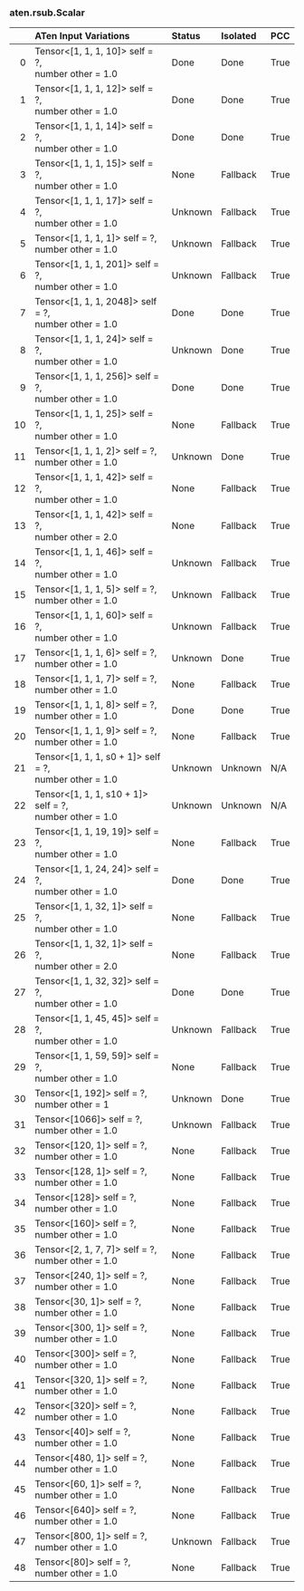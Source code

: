 ### aten.rsub.Scalar
|    | ATen Input Variations                                      | Status   | Isolated   | PCC   |
|---:|:-----------------------------------------------------------|:---------|:-----------|:------|
|  0 | Tensor<[1, 1, 1, 10]> self = ?,<br>number other = 1.0      | Done     | Done       | True  |
|  1 | Tensor<[1, 1, 1, 12]> self = ?,<br>number other = 1.0      | Done     | Done       | True  |
|  2 | Tensor<[1, 1, 1, 14]> self = ?,<br>number other = 1.0      | Done     | Done       | True  |
|  3 | Tensor<[1, 1, 1, 15]> self = ?,<br>number other = 1.0      | None     | Fallback   | True  |
|  4 | Tensor<[1, 1, 1, 17]> self = ?,<br>number other = 1.0      | Unknown  | Fallback   | True  |
|  5 | Tensor<[1, 1, 1, 1]> self = ?,<br>number other = 1.0       | Unknown  | Fallback   | True  |
|  6 | Tensor<[1, 1, 1, 201]> self = ?,<br>number other = 1.0     | Unknown  | Fallback   | True  |
|  7 | Tensor<[1, 1, 1, 2048]> self = ?,<br>number other = 1.0    | Done     | Done       | True  |
|  8 | Tensor<[1, 1, 1, 24]> self = ?,<br>number other = 1.0      | Unknown  | Done       | True  |
|  9 | Tensor<[1, 1, 1, 256]> self = ?,<br>number other = 1.0     | Done     | Done       | True  |
| 10 | Tensor<[1, 1, 1, 25]> self = ?,<br>number other = 1.0      | None     | Fallback   | True  |
| 11 | Tensor<[1, 1, 1, 2]> self = ?,<br>number other = 1.0       | Unknown  | Done       | True  |
| 12 | Tensor<[1, 1, 1, 42]> self = ?,<br>number other = 1.0      | None     | Fallback   | True  |
| 13 | Tensor<[1, 1, 1, 42]> self = ?,<br>number other = 2.0      | None     | Fallback   | True  |
| 14 | Tensor<[1, 1, 1, 46]> self = ?,<br>number other = 1.0      | Unknown  | Fallback   | True  |
| 15 | Tensor<[1, 1, 1, 5]> self = ?,<br>number other = 1.0       | Unknown  | Fallback   | True  |
| 16 | Tensor<[1, 1, 1, 60]> self = ?,<br>number other = 1.0      | Unknown  | Fallback   | True  |
| 17 | Tensor<[1, 1, 1, 6]> self = ?,<br>number other = 1.0       | Unknown  | Done       | True  |
| 18 | Tensor<[1, 1, 1, 7]> self = ?,<br>number other = 1.0       | None     | Fallback   | True  |
| 19 | Tensor<[1, 1, 1, 8]> self = ?,<br>number other = 1.0       | Done     | Done       | True  |
| 20 | Tensor<[1, 1, 1, 9]> self = ?,<br>number other = 1.0       | None     | Fallback   | True  |
| 21 | Tensor<[1, 1, 1, s0 + 1]> self = ?,<br>number other = 1.0  | Unknown  | Unknown    | N/A   |
| 22 | Tensor<[1, 1, 1, s10 + 1]> self = ?,<br>number other = 1.0 | Unknown  | Unknown    | N/A   |
| 23 | Tensor<[1, 1, 19, 19]> self = ?,<br>number other = 1.0     | None     | Fallback   | True  |
| 24 | Tensor<[1, 1, 24, 24]> self = ?,<br>number other = 1.0     | Done     | Done       | True  |
| 25 | Tensor<[1, 1, 32, 1]> self = ?,<br>number other = 1.0      | None     | Fallback   | True  |
| 26 | Tensor<[1, 1, 32, 1]> self = ?,<br>number other = 2.0      | None     | Fallback   | True  |
| 27 | Tensor<[1, 1, 32, 32]> self = ?,<br>number other = 1.0     | Done     | Done       | True  |
| 28 | Tensor<[1, 1, 45, 45]> self = ?,<br>number other = 1.0     | Unknown  | Fallback   | True  |
| 29 | Tensor<[1, 1, 59, 59]> self = ?,<br>number other = 1.0     | None     | Fallback   | True  |
| 30 | Tensor<[1, 192]> self = ?,<br>number other = 1             | Unknown  | Done       | True  |
| 31 | Tensor<[1066]> self = ?,<br>number other = 1.0             | Unknown  | Fallback   | True  |
| 32 | Tensor<[120, 1]> self = ?,<br>number other = 1.0           | None     | Fallback   | True  |
| 33 | Tensor<[128, 1]> self = ?,<br>number other = 1.0           | None     | Fallback   | True  |
| 34 | Tensor<[128]> self = ?,<br>number other = 1.0              | None     | Fallback   | True  |
| 35 | Tensor<[160]> self = ?,<br>number other = 1.0              | None     | Fallback   | True  |
| 36 | Tensor<[2, 1, 7, 7]> self = ?,<br>number other = 1.0       | None     | Fallback   | True  |
| 37 | Tensor<[240, 1]> self = ?,<br>number other = 1.0           | None     | Fallback   | True  |
| 38 | Tensor<[30, 1]> self = ?,<br>number other = 1.0            | None     | Fallback   | True  |
| 39 | Tensor<[300, 1]> self = ?,<br>number other = 1.0           | None     | Fallback   | True  |
| 40 | Tensor<[300]> self = ?,<br>number other = 1.0              | None     | Fallback   | True  |
| 41 | Tensor<[320, 1]> self = ?,<br>number other = 1.0           | None     | Fallback   | True  |
| 42 | Tensor<[320]> self = ?,<br>number other = 1.0              | None     | Fallback   | True  |
| 43 | Tensor<[40]> self = ?,<br>number other = 1.0               | None     | Fallback   | True  |
| 44 | Tensor<[480, 1]> self = ?,<br>number other = 1.0           | None     | Fallback   | True  |
| 45 | Tensor<[60, 1]> self = ?,<br>number other = 1.0            | None     | Fallback   | True  |
| 46 | Tensor<[640]> self = ?,<br>number other = 1.0              | None     | Fallback   | True  |
| 47 | Tensor<[800, 1]> self = ?,<br>number other = 1.0           | Unknown  | Fallback   | True  |
| 48 | Tensor<[80]> self = ?,<br>number other = 1.0               | None     | Fallback   | True  |

